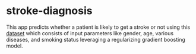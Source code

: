 # stroke-diagnosis
This app predicts whether a patient is likely to get a stroke or not using this 
[dataset](https://www.kaggle.com/fedesoriano/stroke-prediction-dataset) which consists of input parameters like 
gender, age, various diseases, and smoking status leveraging a regularizing gradient boosting model.
